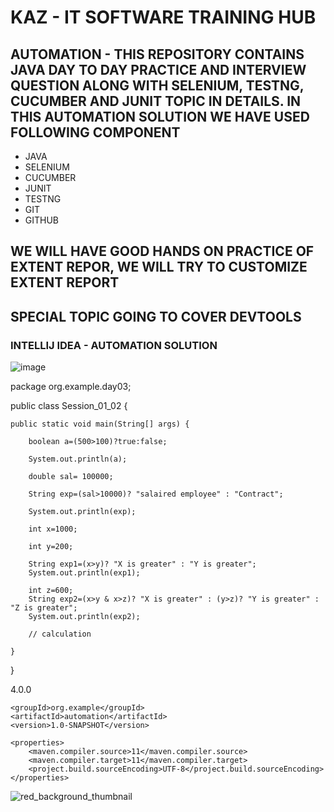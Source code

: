 # KAZ - IT SOFTWARE TRAINING HUB

## AUTOMATION - THIS REPOSITORY CONTAINS JAVA DAY TO DAY PRACTICE AND INTERVIEW QUESTION ALONG WITH SELENIUM, TESTNG, CUCUMBER AND JUNIT TOPIC IN DETAILS. IN THIS AUTOMATION SOLUTION WE HAVE USED FOLLOWING COMPONENT

* JAVA
* SELENIUM
* CUCUMBER
* JUNIT
* TESTNG
* GIT
* GITHUB
## WE WILL HAVE GOOD HANDS ON PRACTICE OF EXTENT REPOR,  WE WILL TRY TO CUSTOMIZE EXTENT REPORT
## SPECIAL TOPIC GOING TO COVER DEVTOOLS

### INTELLIJ IDEA - AUTOMATION SOLUTION

![image](https://github.com/shahnawazm786/automation/assets/49604292/7a8a7c8d-65c6-4692-95e5-e5009cc47a0b)


package org.example.day03;

public class Session_01_02 {

    public static void main(String[] args) {

        boolean a=(500>100)?true:false;
        
        System.out.println(a);
        
        double sal= 100000;
        
        String exp=(sal>10000)? "salaired employee" : "Contract";
        
        System.out.println(exp);
        
        int x=1000;
        
        int y=200;

        String exp1=(x>y)? "X is greater" : "Y is greater";
        System.out.println(exp1);

        int z=600;
        String exp2=(x>y & x>z)? "X is greater" : (y>z)? "Y is greater" : "Z is greater";
        System.out.println(exp2);

        // calculation

    }
}



<?xml version="1.0" encoding="UTF-8"?>
<project xmlns="http://maven.apache.org/POM/4.0.0"
         xmlns:xsi="http://www.w3.org/2001/XMLSchema-instance"
         xsi:schemaLocation="http://maven.apache.org/POM/4.0.0 http://maven.apache.org/xsd/maven-4.0.0.xsd">
    <modelVersion>4.0.0</modelVersion>

    <groupId>org.example</groupId>
    <artifactId>automation</artifactId>
    <version>1.0-SNAPSHOT</version>

    <properties>
        <maven.compiler.source>11</maven.compiler.source>
        <maven.compiler.target>11</maven.compiler.target>
        <project.build.sourceEncoding>UTF-8</project.build.sourceEncoding>
    </properties>


</project>


  ![red_background_thumbnail](https://github.com/shahnawazm786/automation/assets/49604292/3ea2c146-72f6-43e4-96d3-be659311b63d)


